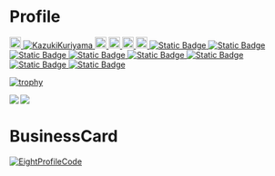 # Profile
<p align="left">
  <a href="http://twitter.com/xamel7">
    <img height="20" src="https://img.shields.io/twitter/follow/xamel7?label=Twitter&logo=twitter" />
  </a>
  <a href="https://github.com/KazukiKuriyama/">
    <img src="https://komarev.com/ghpvc/?username=KazukiKuriyama" alt="KazukiKuriyama" />
  </a>
  <a href="https://www.youtube.com/channel/UCpGXt3qD89vfnkjfOsQrRSA">
    <img height="20" src="https://img.shields.io/youtube/channel/views/UCpGXt3qD89vfnkjfOsQrRSA?label=Youtube&logo=Youtube&style=flat" />
  </a>
  <a href="https://github.com/KazukiKuriyama">
    <img height="20" src="https://img.shields.io/github/followers/KazukiKuriyama?label=follow&logo=github&style=flat" />
  </a>
  <a href="http://qiita.com/kazuki_kuriyama">
    <img height="20" src="https://qiita-badge.apiapi.app/s/kazuki_kuriyama/posts.svg" />
  </a>
  <a href="http://qiita.com/kazuki_kuriyama">
    <img height="20" src="https://qiita-badge.apiapi.app/s/kazuki_kuriyama/contributions.svg" />
  </a>
  <a href="https://www.wantedly.com/id/marron">
    <img alt="Static Badge" src="https://img.shields.io/badge/WatedlyProfile-blue">
  </a>
  <a href="https://www.facebook.com/kazuki.yamada.39">
    <img alt="Static Badge" src="https://img.shields.io/badge/Facebook-dodgerblue">
  </a>
  <a href="https://note.com/kuriyama_kazuki">
    <img alt="Static Badge" src="https://img.shields.io/badge/no+e-white">
  </a>
  <a href="https://bookmeter.com/users/1304285">
    <img alt="Static Badge" src="https://img.shields.io/badge/読書メーター-limegreen">
  </a>
  <a href="https://gaudiy.com/">
    <img alt="Static Badge" src="https://img.shields.io/badge/Gaudiy Inc.-orange">
  </a>
  <a href="https://8card.net/virtual_cards/aDC8g89BIu1D4nFt0ECyCA">
    <img alt="Static Badge" src="https://img.shields.io/badge/Eight-white">
  </a>
  <a href="https://kyastal.com/%e3%81%8a%e5%95%8f%e3%81%84%e5%90%88%e3%82%8f%e3%81%9b/">
    <img alt="Static Badge" src="https://img.shields.io/badge/KYASTAL-darkblue">
  </a>
  <a href="https://kyastal.com/%e3%81%8a%e5%95%8f%e3%81%84%e5%90%88%e3%82%8f%e3%81%9b/">
    <img alt="Static Badge" src="https://img.shields.io/badge/Contact-darkblue">
  </a>
</p>

[![trophy](https://github-profile-trophy.vercel.app/?username=KazukiKuriyama&theme=algolia&column=7)](https://github.com/ryo-ma/github-profile-trophy)

<p align="left">
  <a href="https://github.com/anuraghazra/github-readme-stats">
    <img align="left" src="https://github-readme-stats.vercel.app/api?username=KazukiKuriyama&show_icons=true&count_private=true&theme=algolia" />
  </a>
  <a href="https://github.com/anuraghazra/github-readme-stats">
    <img align="left" src="https://github-readme-stats.vercel.app/api/top-langs/?username=KazukiKuriyama&count_private=true&theme=algolia" />
  </a>
</p>

<br clear="all"/>
  
# BusinessCard

[![EightProfileCode](https://github.com/KazukiKuriyama/KazukiKuriyama/assets/64897247/0b1f638e-7a75-4a1b-a7e8-3f6c2e597d39)](https://8card.net/virtual_cards/aDC8g89BIu1D4nFt0ECyCA/)
